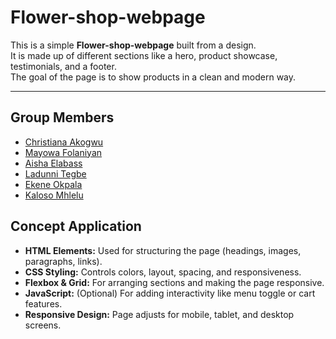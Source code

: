 # Flower-shop-webpage

This is a simple **Flower-shop-webpage** built from a design.  
It is made up of different sections like a hero, product showcase, testimonials, and a footer.  
The goal of the page is to show products in a clean and modern way.

---

## Group Members

- [Christiana Akogwu](https://github.com/Tianaah)
- [Mayowa Folaniyan](https://github.com/Olamayorrh)
- [Aisha Elabass](https://github.com/Aisha-ai715)
- [Ladunni Tegbe](https://github.com/Ladunnitegbe)
- [Ekene Okpala](https://github.com/kenzie-mira)
- [Kaloso Mhlelu](https://github.com/kwrites259)

## Concept Application

- **HTML Elements:** Used for structuring the page (headings, images, paragraphs, links).
- **CSS Styling:** Controls colors, layout, spacing, and responsiveness.
- **Flexbox & Grid:** For arranging sections and making the page responsive.
- **JavaScript:** (Optional) For adding interactivity like menu toggle or cart features.
- **Responsive Design:** Page adjusts for mobile, tablet, and desktop screens.
